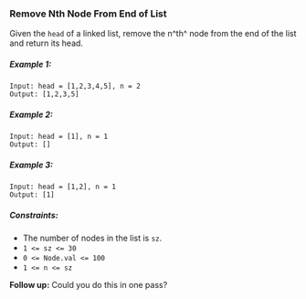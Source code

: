 ### Remove Nth Node From End of List

Given the ```head``` of a linked list, remove the n^th^ node from the end of the list and return its head.

 

##### Example 1:

```
Input: head = [1,2,3,4,5], n = 2
Output: [1,2,3,5]
```

##### Example 2:

```
Input: head = [1], n = 1
Output: []
```

##### Example 3:

```
Input: head = [1,2], n = 1
Output: [1]
``` 

##### Constraints:

+ The number of nodes in the list is ```sz```.
+ ```1 <= sz <= 30```
+ ```0 <= Node.val <= 100```
+ ```1 <= n <= sz```
 

__Follow up:__ Could you do this in one pass?